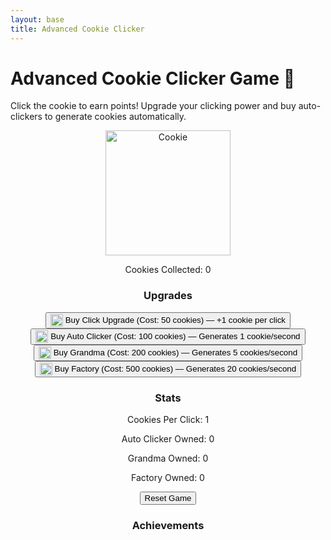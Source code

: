 ```yaml
---
layout: base
title: Advanced Cookie Clicker
---
```



# Advanced Cookie Clicker Game 🍪


Click the cookie to earn points! Upgrade your clicking power and buy auto-clickers to generate cookies automatically.


<div style="text-align:center;">
  <img id="cookie" src="https://static.vecteezy.com/system/resources/previews/035/490/024/original/ai-generated-cookie-clipart-design-illustration-free-png.png" alt="Cookie" width="200" height="200" onclick="addCookie()" class="clickable">
  <p>Cookies Collected: <span id="cookieCount">0</span></p>


  <h3>Upgrades</h3>
  <button id="upgradeClick" onclick="buyUpgradeClick()">
    <img src="https://img.icons8.com/ios-filled/50/000000/cookie.png" alt="Click Upgrade Icon" style="width: 20px; vertical-align: middle;">
    Buy Click Upgrade (Cost: 50 cookies) — +1 cookie per click
  </button><br>
  <button id="upgradeAutoClicker" onclick="buyAutoClicker()">
    <img src="https://w7.pngwing.com/pngs/78/285/png-transparent-computer-mouse-pointer-cursor-computer-icons-arrow-computer-mouse-electronics-window-desktop-wallpaper.png" alt="Auto Clicker Icon" style="width: 20px; vertical-align: middle;">
    Buy Auto Clicker (Cost: 100 cookies) — Generates 1 cookie/second
  </button><br>
  <button id="upgradeGrandma" onclick="buyGrandma()">
    <img src="https://static.thenounproject.com/png/1746307-200.png" alt="Grandma Icon" style="width: 20px; vertical-align: middle;">
    Buy Grandma (Cost: 200 cookies) — Generates 5 cookies/second
  </button><br>
  <button id="upgradeFactory" onclick="buyFactory()">
    <img src="https://img.icons8.com/ios-filled/50/000000/factory.png" alt="Factory Icon" style="width: 20px; vertical-align: middle;">
    Buy Factory (Cost: 500 cookies) — Generates 20 cookies/second
  </button>


  <h3>Stats</h3>
  <p>Cookies Per Click: <span id="cookiesPerClick">1</span></p>
  <p>Auto Clicker Owned: <span id="autoClickerCount">0</span></p>
  <p>Grandma Owned: <span id="grandmaCount">0</span></p>
  <p>Factory Owned: <span id="factoryCount">0</span></p>
  <button onclick="resetGame()">Reset Game</button>


  <h3>Achievements</h3>
  <p id="achievementMessage"></p>
</div>


<style>
  .clickable {
    transition: transform 0.1s ease;
  }


  .clickable:active {
    transform: scale(1.1);
  }


  .clickEffect {
    position: absolute;
    border-radius: 50%;
    background: rgba(255, 223, 0, 0.6);
    pointer-events: none;
    animation: pop 0.3s ease-out;
  }


  @keyframes pop {
    from { transform: scale(0.5); opacity: 1; }
    to { transform: scale(1.5); opacity: 0; }
  }
</style>


<script>
  let cookieCount = 0;
  let cookiesPerClick = 1;
  let autoClickerCount = 0;
  let grandmaCount = 0;
  let factoryCount = 0;
  let autoClickerCost = 100;
  let upgradeClickCost = 50;
  let grandmaCost = 200;
  let factoryCost = 500;
 
  function addCookie() {
    cookieCount += cookiesPerClick;
    document.getElementById('cookieCount').innerText = cookieCount;
    createClickEffect(event.clientX, event.clientY);
    checkAchievements();
  }


  function createClickEffect(x, y) {
    const effect = document.createElement('div');
    effect.classList.add('clickEffect');
    effect.style.width = '50px';
    effect.style.height = '50px';
    effect.style.left = `${x - 25}px`;
    effect.style.top = `${y - 25}px`;
    document.body.appendChild(effect);


    setTimeout(() => {
      effect.remove();
    }, 300);
  }


  function buyUpgradeClick() {
    if (cookieCount >= upgradeClickCost) {
      cookieCount -= upgradeClickCost;
      cookiesPerClick++;
      upgradeClickCost = Math.floor(upgradeClickCost * 1.5);
      document.getElementById('cookieCount').innerText = cookieCount;
      document.getElementById('cookiesPerClick').innerText = cookiesPerClick;
      document.getElementById('upgradeClick').innerText = `Buy Click Upgrade (Cost: ${upgradeClickCost} cookies) — +1 cookie per click`;
    } else {
      alert("Not enough cookies!");
    }
  }


  function buyAutoClicker() {
    if (cookieCount >= autoClickerCost) {
      cookieCount -= autoClickerCost;
      autoClickerCount++;
      autoClickerCost = Math.floor(autoClickerCost * 1.5);
      document.getElementById('cookieCount').innerText = cookieCount;
      document.getElementById('autoClickerCount').innerText = autoClickerCount;
      document.getElementById('upgradeAutoClicker').innerText = `Buy Auto Clicker (Cost: ${autoClickerCost} cookies) — Generates ${autoClickerCount} cookie/second`;
      startAutoClicker();
    } else {
      alert("Not enough cookies!");
    }
  }


  function buyGrandma() {
    if (cookieCount >= grandmaCost) {
      cookieCount -= grandmaCost;
      grandmaCount++;
      grandmaCost = Math.floor(grandmaCost * 1.5);
      document.getElementById('cookieCount').innerText = cookieCount;
      document.getElementById('grandmaCount').innerText = grandmaCount;
      document.getElementById('upgradeGrandma').innerText = `Buy Grandma (Cost: ${grandmaCost} cookies) — Generates ${5 * grandmaCount} cookies/second`;
      startGrandma();
    } else {
      alert("Not enough cookies!");
    }
  }


  function buyFactory() {
    if (cookieCount >= factoryCost) {
      cookieCount -= factoryCost;
      factoryCount++;
      factoryCost = Math.floor(factoryCost * 1.5);
      document.getElementById('cookieCount').innerText = cookieCount;
      document.getElementById('factoryCount').innerText = factoryCount;
      document.getElementById('upgradeFactory').innerText = `Buy Factory (Cost: ${factoryCost} cookies) — Generates ${20 * factoryCount} cookies/second`;
      startFactory();
    } else {
      alert("Not enough cookies!");
    }
  }


  function startAutoClicker() {
    setInterval(function() {
      cookieCount += autoClickerCount;
      document.getElementById('cookieCount').innerText = cookieCount;
    }, 1000);
  }


  function startGrandma() {
    setInterval(function() {
      cookieCount += 5 * grandmaCount;
      document.getElementById('cookieCount').innerText = cookieCount;
    }, 1000);
  }


  function startFactory() {
    setInterval(function() {
      cookieCount += 20 * factoryCount;
      document.getElementById('cookieCount').innerText = cookieCount;
    }, 1000);
  }


  function resetGame() {
    cookieCount = 0;
    cookiesPerClick = 1;
    autoClickerCount = 0;
    grandmaCount = 0;
    factoryCount = 0;
    upgradeClickCost = 50;
    autoClickerCost = 100;
    grandmaCost = 200;
    factoryCost = 500;
    document.getElementById('cookieCount').innerText = cookieCount;
    document.getElementById('cookiesPerClick').innerText = cookiesPerClick;
    document.getElementById('autoClickerCount').innerText = autoClickerCount;
    document.getElementById('grandmaCount').innerText = grandmaCount;
    document.getElementById('factoryCount').innerText = factoryCount;
    document.getElementById('upgradeClick').innerText = `Buy Click Upgrade (Cost: ${upgradeClickCost} cookies) — +1 cookie per click`;
    document.getElementById('upgradeAutoClicker').innerText = `Buy Auto Clicker (Cost: ${autoClickerCost} cookies) — Generates ${autoClickerCount} cookie/second`;
    document.getElementById('upgradeGrandma').innerText = `Buy Grandma (Cost: ${grandmaCost} cookies) — Generates ${5 * grandmaCount} cookies/second`;
    document.getElementById('upgradeFactory').innerText = `Buy Factory (Cost: ${factoryCost} cookies) — Generates ${20 * factoryCount} cookies/second`;
  }


  function checkAchievements() {
    const achievementMessage = document.getElementById('achievementMessage');
    if (cookieCount >= 1000 && !achievementMessage.innerText.includes("Cookie Master")) {
      achievementMessage.innerText = "Achievement Unlocked: Cookie Master - Collected 1000 cookies!";
    }
  }
</script>
